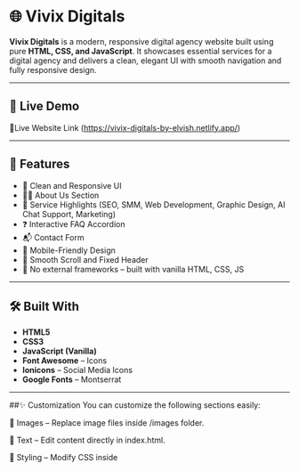 # 🌐 Vivix Digitals

**Vivix Digitals** is a modern, responsive digital agency website built using pure **HTML, CSS, and JavaScript**. It showcases essential services for a digital agency and delivers a clean, elegant UI with smooth navigation and fully responsive design.

---

## 📸 Live Demo

🔗Live Website Link (https://vivix-digitals-by-elvish.netlify.app/)


---

## 🧩 Features

- 🎯 Clean and Responsive UI
- 👨‍💻 About Us Section
- 💼 Service Highlights (SEO, SMM, Web Development, Graphic Design, AI Chat Support, Marketing)
- ❓ Interactive FAQ Accordion
- 📬 Contact Form
- 📱 Mobile-Friendly Design
- 🔄 Smooth Scroll and Fixed Header
- 🧠 No external frameworks – built with vanilla HTML, CSS, JS

---

## 🛠️ Built With

- **HTML5**
- **CSS3**
- **JavaScript (Vanilla)**
- **Font Awesome** – Icons
- **Ionicons** – Social Media Icons
- **Google Fonts** – Montserrat

---


##✨ Customization
You can customize the following sections easily:

🔧 Images – Replace image files inside /images folder.

📃 Text – Edit content directly in index.html.

🎨 Styling – Modify CSS inside <style> tags in the HTML.

🛜 Social Media Links – Update icons and URLs in the footer.

##📞 Contact & Socials
Want to collaborate or ask a question? Connect with us!

📧 Email: vivixdigitals@gmail.com

##💡 Use Cases
This project is ideal for:

🌐 Portfolio showcase

🧪 Web development practice

🧑‍🎓 Learning HTML, CSS, and JavaScript fundamentals

📈 Client project demo for a digital agency

##📜 License
This project is licensed under the MIT License – free to use, share, and modify.

##🙌 Credits
Developed by Elvish Patel
Inspired by real-world digital agency needs.
Let’s build something impactful, together 💻✨

 Clone the Repository

```bash
git clone https://github.com/yourusername/vivix-digitals.git
cd vivix-digitals
